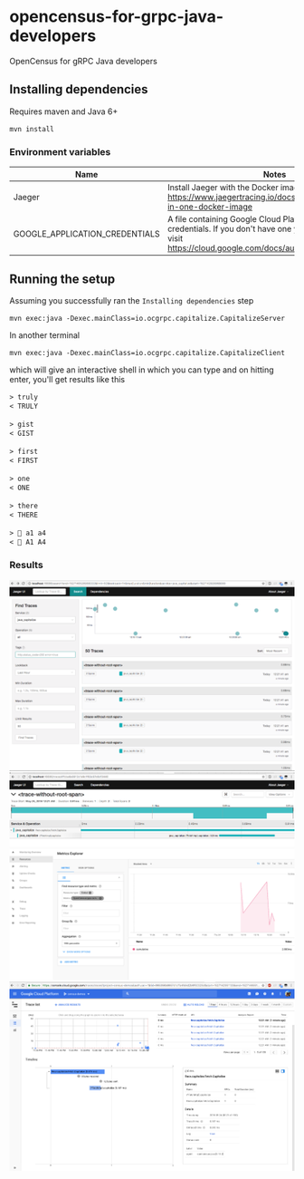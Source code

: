 # opencensus-for-grpc-java-developers
OpenCensus for gRPC Java developers

## Installing dependencies

Requires maven and Java 6+

```shell
mvn install
```

### Environment variables

Name|Notes
---|---
Jaeger|Install Jaeger with the Docker image as per https://www.jaegertracing.io/docs/getting-started/#all-in-one-docker-image
GOOGLE_APPLICATION_CREDENTIALS|A file containing Google Cloud Platform project credentials. If you don't have one yet installed, please visit https://cloud.google.com/docs/authentication/production

## Running the setup

Assuming you successfully ran the `Installing dependencies` step
```shell
mvn exec:java -Dexec.mainClass=io.ocgrpc.capitalize.CapitalizeServer
```

In another terminal
```shell
mvn exec:java -Dexec.mainClass=io.ocgrpc.capitalize.CapitalizeClient
```

which will give an interactive shell in which you can type and on hitting
enter, you'll get results like this

```shell
> truly
< TRULY

> gist
< GIST

> first
< FIRST

> one
< ONE

> there
< THERE

> 🚀 a1 a4
< 🚀 A1 A4
```

### Results
![](./screenshots/jaeger-multiple.png)
![](./screenshots/jaeger-single.png)
![](./screenshots/stackdriver-monitoring.png)
![](./screenshots/stackdriver-tracing.png)
